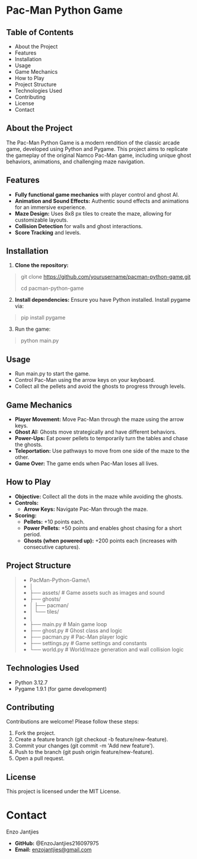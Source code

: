 # Pac-Man Python Game

##  Table of Contents

  -  About the Project
  -  Features
  -  Installation
  -  Usage
  -  Game Mechanics
  -  How to Play
  -  Project Structure
  -  Technologies Used
  -  Contributing
  -  License
  -  Contact

## About the Project

The Pac-Man Python Game is a modern rendition of the classic arcade game, developed using Python and Pygame. This project aims to replicate the gameplay of the original Namco Pac-Man game, including unique ghost behaviors, animations, and challenging maze navigation.

## Features

- <b>Fully functional game mechanics</b> with player control and ghost AI.
- <b>Animation and Sound Effects:</b> Authentic sound effects and animations for an immersive experience.
- <b>Maze Design:</b> Uses 8x8 px tiles to create the maze, allowing for customizable layouts.
- <b>Collision Detection</b> for walls and ghost interactions.
- <b>Score Tracking</b> and levels.

## Installation

   1. <b>Clone the repository:</b>

>git clone https://github.com/yourusername/pacman-python-game.git
> 
>cd pacman-python-game

  2. <b>Install dependencies:</b> Ensure you have Python installed. Install pygame via:

>pip install pygame

3.  Run the game:
>python main.py


## Usage

- Run main.py to start the game.
- Control Pac-Man using the arrow keys on your keyboard.
- Collect all the pellets and avoid the ghosts to progress through levels.

## Game Mechanics

- <b>Player Movement:</b> Move Pac-Man through the maze using the arrow keys.
- <b>Ghost AI:</b> Ghosts move strategically and have different behaviors. 
- <b>Power-Ups:</b> Eat power pellets to temporarily turn the tables and chase the ghosts.
- <b>Teleportation:</b> Use pathways to move from one side of the maze to the other. 
- <b>Game Over:</b> The game ends when Pac-Man loses all lives.

## How to Play

- <b>Objective:</b> Collect all the dots in the maze while avoiding the ghosts.
- <b>Controls:</b>
  - <b>Arrow Keys:</b> Navigate Pac-Man through the maze.
- <b>Scoring:</b>
  - <b>Pellets:</b> +10 points each.
  - <b>Power Pellets:</b> +50 points and enables ghost chasing for a short period.
  - <b>Ghosts (when powered up):</b> +200 points each (increases with consecutive captures).

## Project Structure

> -  PacMan-Python-Game/\
> -  │
> -  ├── assets/              # Game assets such as images and sound
> -  ├── ghosts/ 
> - │   ├── pacman/ 
> - │   └── tiles/ 
> - │ 
> - ├── main.py              # Main game loop 
> - ├── ghost.py             # Ghost class and logic 
> - ├── pacman.py            # Pac-Man player logic 
> - ├── settings.py          # Game settings and constants
> - └── world.py             # World/maze generation and wall collision logic

## Technologies Used

- Python 3.12.7
- Pygame 1.9.1  (for game development)

## Contributing

Contributions are welcome! Please follow these steps:

1. Fork the project.
2. Create a feature branch (git checkout -b feature/new-feature).
3. Commit your changes (git commit -m 'Add new feature').
4. Push to the branch (git push origin feature/new-feature).
5. Open a pull request.

## License

This project is licensed under the MIT License.

# Contact

Enzo Jantjies

- <b>GitHub:</b> @EnzoJantjies216097975
- <b>Email:</b> enzojantjies@gmail.com